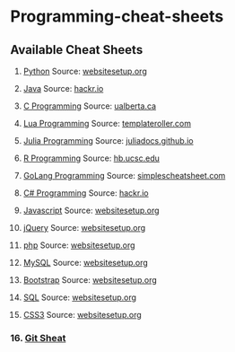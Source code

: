 # Programming-cheat-sheets


## Available Cheat Sheets
1. <a href="Cheat-Sheets/Python-Cheat-Sheet.pdf">Python</a> 
Source: <a href="https://websitesetup.org/python-cheat-sheet/">websitesetup.org</a>

2. <a href="Cheat-Sheets/Java-Cheat-Sheet.pdf">Java</a> 
Source: <a href="https://hackr.io/blog/java-cheat-sheet">hackr.io</a>

3. <a href="Cheat-Sheets/C-Cheat-Sheet.pdf">C Programming</a> 
Source: <a href="https://sites.ualberta.ca/~ygu/courses/geoph624/codes/C.CheatSheet.pdft">ualberta.ca</a>

4. <a href="Cheat-Sheets/Lua-Cheat-Sheet.pdf">Lua Programming</a> 
Source: <a href="https://www.templateroller.com/template/615181/the-lua-language-v5-1-cheat-sheet.html">templateroller.com</a>

5. <a href="Cheat-Sheets/Julia-cheat-sheet.pdf">Julia Programming</a> 
Source: <a href="https://juliadocs.github.io/Julia-Cheat-Sheet/">juliadocs.github.io</a>

6. <a href="Cheat-Sheets/R-cheat-sheet.pdf">R Programming</a> 
Source: <a href="https://www.hb.ucsc.edu/wp-content/uploads/2017/09/advancedR.pdf">hb.ucsc.edu</a>

7. <a href="Cheat-Sheets/Golang-Cheat-Sheet.pdf">GoLang Programming</a> 
Source: <a href="https://simplecheatsheet.com/tag/golang-cheat-sheet/">simplescheatsheet.com</a>

8. <a href="Cheat-Sheets/c%23-Cheat-Sheet.pdf">C# Programming</a> 
Source: <a href="https://hackr.io/blog/c-sharp-cheat-sheet">hackr.io</a>

9. <a href="Cheat-Sheets/Javascript-Cheat-Sheet.pdf">Javascript</a> 
Source: <a href="https://websitesetup.org/Javascript-cheat-sheet/">websitesetup.org</a>

10. <a href="Cheat-Sheets/jquery-cheat-sheet.pdf">jQuery</a> 
Source: <a href="https://websitesetup.org/jquery-cheat-sheet/">websitesetup.org</a>

11. <a href="Cheat-Sheets/PHP-Cheat-Sheet.pdf">php</a> 
Source: <a href="https://websitesetup.org/php-cheat-sheet/">websitesetup.org</a>

12. <a href="Cheat-Sheets/MySQL-Cheat-Sheet.pdf">MySQL</a> 
Source: <a href="https://websitesetup.org/mysql-cheat-sheet/">websitesetup.org</a>

13. <a href="Cheat-Sheets/Bootstrap-Cheat-Sheet.pdf">Bootstrap</a> 
Source: <a href="https://websitesetup.org/bootstrap-cheat-sheet/">websitesetup.org</a>

14. <a href="Cheat-Sheets/SQL-Cheat-Sheet.pdf">SQL</a> 
Source: <a href="https://websitesetup.org/SQL-cheat-sheet/">websitesetup.org</a>

15. <a href="Cheat-Sheets/CSS-Cheat-Sheet.pdf">CSS3</a> 
Source: <a href="https://websitesetup.org/css3-cheat-sheet/">websitesetup.org</a>

### 16. <a href="Cheat-Sheets/git-cheat-sheet.pdf">Git Sheat</a> 

